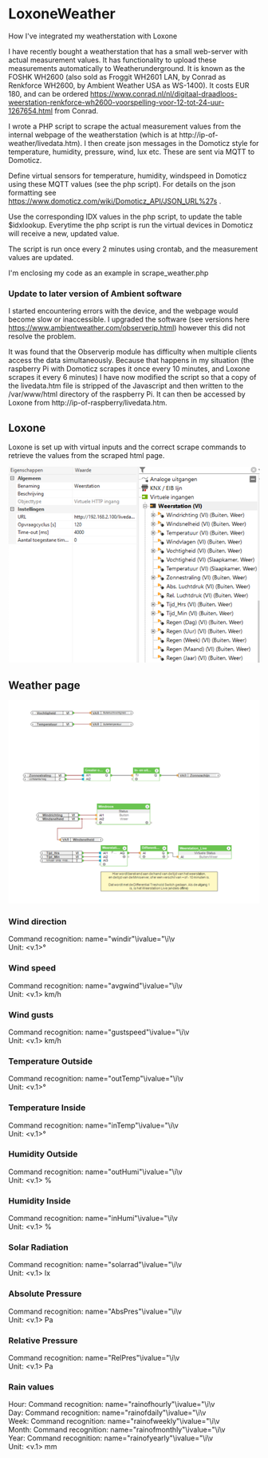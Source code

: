 # LoxoneWeather
How I've integrated my weatherstation with Loxone

I have recently bought a weatherstation that has a small web-server with actual measurement values. It has functionality to upload these measurements automatically to Weatherunderground. It is known as the FOSHK WH2600 (also sold as Froggit WH2601 LAN, by Conrad as Renkforce WH2600, by Ambient Weather USA as WS-1400). It costs EUR 180, and can be ordered https://www.conrad.nl/nl/digitaal-draadloos-weerstation-renkforce-wh2600-voorspelling-voor-12-tot-24-uur-1267654.html from Conrad.

I wrote a PHP script to scrape the actual measurement values from the internal webpage of the weatherstation (which is at http://ip-of-weather/livedata.htm). I then create json messages in the Domoticz style for temperature, humidity, pressure, wind, lux etc. These are sent via MQTT to Domoticz.

Define virtual sensors for temperature, humidity, windspeed in Domoticz using these MQTT values (see the php script). For details on the json formatting see https://www.domoticz.com/wiki/Domoticz_API/JSON_URL%27s .

Use the corresponding IDX values in the php script, to update the table $idxlookup. Everytime the php script is run the virtual devices in Domoticz will receive a new, updated value.

The script is run once every 2 minutes using crontab, and the measurement values are updated.

I'm enclosing my code as an example in scrape_weather.php

### Update to later version of Ambient software
I started encountering errors with the device, and the webpage would become slow or inaccessible. I upgraded the software (see versions here https://www.ambientweather.com/observerip.html) however this did not resolve the problem.

It was found that the Observerip module has difficulty when multiple clients access the data simultaneously. Because that happens in my situation (the raspberry Pi with Domoticz scrapes it once every 10 minutes, and Loxone scrapes it every 6 minutes) I have now modified the script so that a copy of the livedata.htm file is stripped of the Javascript and then written to the /var/www/html directory of the raspberry Pi. It can then be accessed by Loxone from  http://ip-of-raspberry/livedata.htm.

## Loxone
Loxone is set up with virtual inputs and the correct scrape commands to retrieve the values from the scraped html page.

![Virtual set-up](https://github.com/vanesp/LoxoneWeather/blob/master/virtual_weather.png)

## Weather page

![Weather page](https://github.com/vanesp/LoxoneWeather/blob/master/weather.png)

### Wind direction
Command recognition: name="windir"\ivalue="\i\v  
Unit: <v.1>°

### Wind speed
Command recognition: name="avgwind"\ivalue="\i\v  
Unit: <v.1> km/h

### Wind gusts
Command recognition: name="gustspeed"\ivalue="\i\v  
Unit: <v.1> km/h

### Temperature Outside
Command recognition: name="outTemp"\ivalue="\i\v  
Unit: <v.1>°

### Temperature Inside
Command recognition: name="inTemp"\ivalue="\i\v  
Unit: <v.1>°

### Humidity Outside
Command recognition: name="outHumi"\ivalue="\i\v  
Unit: <v.1> %

### Humidity Inside
Command recognition: name="inHumi"\ivalue="\i\v  
Unit: <v.1> %

### Solar Radiation
Command recognition: name="solarrad"\ivalue="\i\v  
Unit: <v.1> lx

### Absolute Pressure
Command recognition: name="AbsPres"\ivalue="\i\v  
Unit: <v.1> Pa

### Relative Pressure 
Command recognition: name="RelPres"\ivalue="\i\v  
Unit: <v.1> Pa

### Rain values 
Hour: Command recognition: name="rainofhourly"\ivalue="\i\v  
Day: Command recognition: name="rainofdaily"\ivalue="\i\v  
Week: Command recognition: name="rainofweekly"\ivalue="\i\v  
Month: Command recognition: name="rainofmonthly"\ivalue="\i\v  
Year: Command recognition: name="rainofyearly"\ivalue="\i\v  
Unit: <v.1> mm



